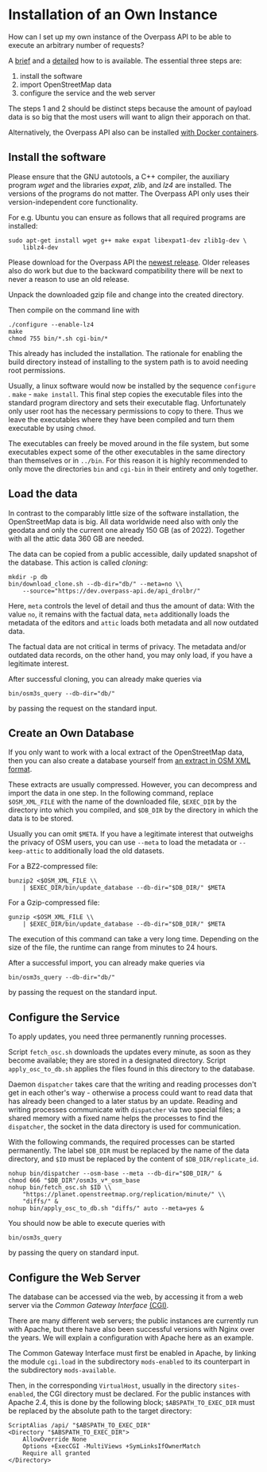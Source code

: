 Installation of an Own Instance
===============================

How can I set up my own instance of the Overpass API
to be able to execute an arbitrary number of requests?

A [brief](https://overpass-api.de/no_frills.html) and a [detailed](https://overpass-api.de/full_installation.html) how to is available.
The essential three steps are:

1. install the software
2. import OpenStreetMap data
3. configure the service and the web server

The steps 1 and 2 should be distinct steps
because the amount of payload data is so big
that the most users will want to align their apporach on that.

Alternatively, the Overpass API also can be installed [with Docker containers](https://github.com/drolbr/docker-overpass).

## Install the software

Please ensure that the GNU autotools, a C++ compiler, the auxiliary program _wget_ and the libraries _expat_, _zlib_, and _lz4_ are installed.
The versions of the programs do not matter.
The Overpass API only uses their version-independent core functionality.

For e.g. Ubuntu you can ensure as follows that all required programs are installed:

    sudo apt-get install wget g++ make expat libexpat1-dev zlib1g-dev \
        liblz4-dev

Please download for the Overpass API the [newest release](https://dev.overpass-api.de/releases/).
Older releases also do work but
due to the backward compatibility there will be next to never a reason to use an old release.

Unpack the downloaded gzip file and change into the created directory.

Then compile on the command line with

    ./configure --enable-lz4
    make
    chmod 755 bin/*.sh cgi-bin/*

This already has included the installation.
The rationale for enabling the build directory instead of installing to the system path
is to avoid needing root permissions.

Usually, a linux software would now be installed by the sequence `configure` . `make` - `make install`.
This final step copies the executable files into the standard program directory and sets their executable flag.
Unfortunately only user root has the necessary permissions to copy to there.
Thus we leave the executables where they have been compiled
and turn them executable by using `chmod`.

The executables can freely be moved around in the file system,
but some executables expect some of the other executables in the same directory than themselves or in `../bin`.
For this reason it is highly recommended to only move the directories `bin` and `cgi-bin` in their entirety and only together.

## Load the data

In contrast to the comparably little size of the software installation, the OpenStreetMap data is big.
All data worldwide need also with only the geodata and only the current one already 150 GB (as of 2022).
Together with all the attic data 360 GB are needed.

The data can be copied from a public accessible, daily updated snapshot of the database.
This action is called _cloning_:

    mkdir -p db
    bin/download_clone.sh --db-dir="db/" --meta=no \\
        --source="https://dev.overpass-api.de/api_drolbr/"

Here, `meta` controls the level of detail and thus the amount of data:
With the value `no`, it remains with the factual data,
`meta` additionally loads the metadata of the editors
and `attic` loads both metadata and all now outdated data.

The factual data are not critical in terms of privacy.
The metadata and/or outdated data records, on the other hand, you may only load,
if you have a legitimate interest.

After successful cloning, you can already make queries via

    bin/osm3s_query --db-dir="db/"

by passing the request on the standard input.

## Create an Own Database

If you only want to work with a local extract of the OpenStreetMap data,
then you can also create a database yourself from [an extract in OSM XML format](https://download.geofabrik.de).

These extracts are usually compressed.
However, you can decompress and import the data in one step.
In the following command, replace `$OSM_XML_FILE` with the name of the downloaded file,
`$EXEC_DIR` by the directory into which you compiled,
and `$DB_DIR` by the directory in which the data is to be stored.

Usually you can omit `$META`.
If you have a legitimate interest that outweighs the privacy of OSM users,
you can use `--meta` to load the metadata or `--keep-attic` to additionally load the old datasets.

For a BZ2-compressed file:

    bunzip2 <$OSM_XML_FILE \\
        | $EXEC_DIR/bin/update_database --db-dir="$DB_DIR/" $META

For a Gzip-compressed file:

    gunzip <$OSM_XML_FILE \\
        | $EXEC_DIR/bin/update_database --db-dir="$DB_DIR/" $META

The execution of this command can take a very long time.
Depending on the size of the file, the runtime can range from minutes to 24 hours.

After a successful import, you can already make queries via

    bin/osm3s_query --db-dir="db/"

by passing the request on the standard input.

## Configure the Service

To apply updates, you need three permanently running processes.

Script `fetch_osc.sh` downloads the updates every minute,
as soon as they become available;
they are stored in a designated directory.
Script `apply_osc_to_db.sh` applies the files found in this directory to the database.

Daemon `dispatcher` takes care
that the writing and reading processes don't get in each other's way -
otherwise a process could want to read data
that has already been changed to a later status by an update.
Reading and writing processes communicate with `dispatcher` via two special files;
a shared memory with a fixed name helps the processes to find the `dispatcher`,
the socket in the data directory is used for communication.

With the following commands, the required processes can be started permanently.
The label `$DB_DIR` must be replaced by the name of the data directory,
and `$ID` must be replaced by the content of `$DB_DIR/replicate_id`.

    nohup bin/dispatcher --osm-base --meta --db-dir="$DB_DIR/" &
    chmod 666 "$DB_DIR"/osm3s_v*_osm_base
    nohup bin/fetch_osc.sh $ID \\
        "https://planet.openstreetmap.org/replication/minute/" \\
        "diffs/" &
    nohup bin/apply_osc_to_db.sh "diffs/" auto --meta=yes &

You should now be able to execute queries with

    bin/osm3s_query

by passing the query on standard input.

## Configure the Web Server

The database can be accessed via the web,
by accessing it from a web server via the _Common Gateway Interface_ [(CGI)](https://de.wikipedia.org/wiki/Common_Gateway_Interface).

There are many different web servers;
the public instances are currently run with Apache,
but there have also been successful versions with Nginx over the years.
We will explain a configuration with Apache here as an example.

The Common Gateway Interface must first be enabled in Apache,
by linking the module `cgi.load` in the subdirectory `mods-enabled` to its counterpart in the subdirectory `mods-available`.

Then, in the corresponding `VirtualHost`,
usually in the directory `sites-enabled`,
the CGI directory must be declared.
For the public instances with Apache 2.4, this is done by the following block;
`$ABSPATH_TO_EXEC_DIR` must be replaced by the absolute path to the target directory:

    ScriptAlias /api/ "$ABSPATH_TO_EXEC_DIR"
    <Directory "$ABSPATH_TO_EXEC_DIR">
        AllowOverride None
        Options +ExecCGI -MultiViews +SymLinksIfOwnerMatch
        Require all granted
    </Directory>
